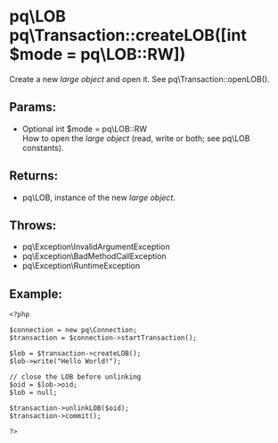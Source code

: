 # pq\LOB pq\Transaction::createLOB([int $mode = pq\LOB::RW])

Create a new *large object* and open it.
See pq\Transaction::openLOB().

## Params:

* Optional int $mode = pq\LOB::RW  
  How to open the *large object* (read, write or both; see pq\LOB constants).

## Returns:

* pq\LOB, instance of the new *large object*.

## Throws:

* pq\Exception\InvalidArgumentException
* pq\Exception\BadMethodCallException
* pq\Exception\RuntimeException

## Example:

	<?php
	
	$connection = new pq\Connection;
	$transaction = $connection->startTransaction();
	
	$lob = $transaction->createLOB();
	$lob->write("Hello World!");
	
	// close the LOB before unlinking
	$oid = $lob->oid;
	$lob = null;
	
	$transaction->unlinkLOB($oid);
	$transaction->commit();
	
	?>
